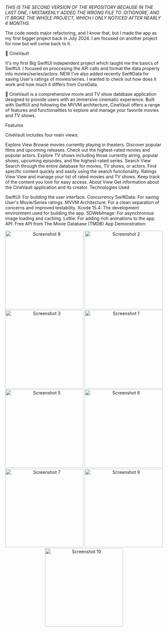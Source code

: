 *THIS IS THE SECOND VERSION OF THE REPOSITORY BECAUSE IN THE LAST ONE, I MISTAKENLY ADDED THE WRONG FILE TO .GITIGNORE, AND IT BROKE THE WHOLE PROJECT, WHICH I ONLY NOTICED AFTER NEARLY 6 MONTHS.* 

The code needs major refactoring, and I know that, but I made the app as my first bigger project back in July 2024. I am focused on another project for now but will come back to it.

🍿 CineVault

It's my first Big SwiftUI independent project which taught me the basics of SwiftUI. I focused on proccesing the API calls and format the data properly into movies/series/actors. NEW I've also added recently SwiftData for saving User's ratings of movies/series. I wanted to check out how does it work and how much it differs from CoreData.

🍿 CineVault is a comprehensive movie and TV show database application designed to provide users with an immersive cinematic experience. Built with SwiftUI and following the MVVM architecture, CineVault offers a range of features and functionalities to explore and manage your favorite movies and TV shows.

Features

CineVault includes four main views:

Explore View
Browse movies currently playing in theaters.
Discover popular films and upcoming releases.
Check out the highest-rated movies and popular actors.
Explore TV shows including those currently airing, popular shows, upcoming episodes, and the highest-rated series.
Search View
Search through the entire database for movies, TV shows, or actors.
Find specific content quickly and easily using the search functionality.
Ratings View
View and manage your list of rated movies and TV shows.
Keep track of the content you love for easy access.
About View
Get information about the CineVault application and its creator.
Technologies Used

SwiftUI: For building the user interface.
Concurrency
SwiftData: For saving User's Movie/Series ratings.
MVVM Architecture: For a clean separation of concerns and improved testability.
Xcode 15.4: The development environment used for building the app.
SDWebImage: For asynchronous image loading and caching.
Lottie: For adding rich animations to the app.
API: Free API from The Movie Database (TMDB)
App Demonstration:

<div align="center">
  <img src="https://github.com/user-attachments/assets/add069c9-7f2d-4853-ad5a-aff535c0caea" alt="Screenshot 8" width="250"/>
  <img src="https://github.com/user-attachments/assets/05fbf585-b544-481f-a6be-bb5912ddb03d" alt="Screenshot 2" width="250"/>
  <img src="https://github.com/user-attachments/assets/f8fcaa13-100b-4201-8bea-e9d7adb3b77b" alt="Screenshot 3" width="250"/>
  <img src="https://github.com/user-attachments/assets/399f6255-fed3-43e4-a1b2-a5887f21a108" alt="Screenshot 1" width="250"/>
  <img src="https://github.com/user-attachments/assets/1bd6b94f-9ed2-4cc5-bd6b-bb705d214c40" alt="Screenshot 5" width="250"/>
  <img src="https://github.com/user-attachments/assets/a4ae1480-b05a-4718-86f0-be26b0f0e96a" alt="Screenshot 6" width="250"/>
  <img src="https://github.com/user-attachments/assets/2d6f2d8c-33bf-4d80-bdd1-76bc9f879ab0" alt="Screenshot 7" width="250"/>
  <img src="https://github.com/user-attachments/assets/b3124af5-b859-4311-8dda-2a36835b2678" alt="Screenshot 9" width="250"/>
  <img src="https://github.com/user-attachments/assets/7d7b098a-5ad3-4e91-baeb-5512799ce359" alt="Screenshot 10" width="250"/>
</div>
